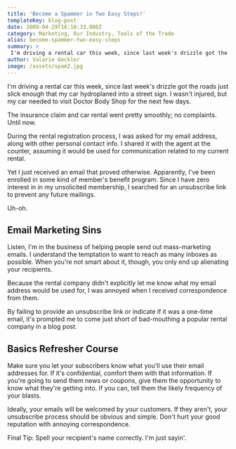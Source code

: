 ```yaml
---
title: 'Become a Spammer in Two Easy Steps!'
templateKey: blog-post
date: 2009-04-29T16:18:33.000Z
category: Marketing, Our Industry, Tools of the Trade
alias: become-spammer-two-easy-steps
summary: > 
 I'm driving a rental car this week, since last week's drizzle got the roads just slick enough that my car hydroplaned into a street sign. I wasn't injured, but my car needed to visit Doctor Body Shop for the next few days.  The insurance claim and car rental went pretty smoothly; no complaints. Until now. 
author: Valarie Geckler
image: /assets/spam2.jpg
---
```


I'm driving a rental car this week, since last week's drizzle got the roads just slick enough that my car hydroplaned into a street sign. I wasn't injured, but my car needed to visit Doctor Body Shop for the next few days.

The insurance claim and car rental went pretty smoothly; no complaints. Until now.

During the rental registration process, I was asked for my email address, along with other personal contact info. I shared it with the agent at the counter, assuming it would be used for communication related to my current rental.

Yet I just received an email that proved otherwise. Apparently, I've been enrolled in some kind of member's benefit program. Since I have zero interest in in my unsolicited membership, I searched for an unsubscribe link to prevent any future mailings.

Uh-oh.

Email Marketing Sins
--------------------

Listen, I'm in the business of helping people send out mass-marketing emails. I understand the temptation to want to reach as many inboxes as possible. When you're not smart about it, though, you only end up alienating your recipients.

Because the rental company didn't explicitly let me know what my email address would be used for, I was annoyed when I received correspondence from them.

By failing to provide an unsubscribe link or indicate if it was a one-time email, it's prompted me to come just short of bad-mouthing a popular rental company in a blog post.

Basics Refresher Course
-----------------------

Make sure you let your subscribers know what you'll use their email addresses for. If it's confidential, comfort them with that information. If you're going to send them news or coupons, give them the opportunity to know what they're getting into. If you can, tell them the likely frequency of your blasts.

Ideally, your emails will be welcomed by your customers. If they aren't, your unsubscribe process should be obvious and simple. Don't hurt your good reputation with annoying correspondence.

Final Tip: Spell your recipient's name correctly. I'm just sayin'.